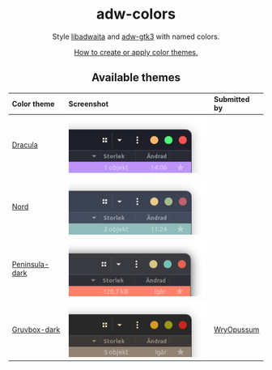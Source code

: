 <div align="center">

# adw-colors
Style [libadwaita](https://gnome.pages.gitlab.gnome.org/libadwaita/) and [adw-gtk3](https://github.com/lassekongo83/adw-gtk3) with named colors.

[How to create or apply color themes.](https://github.com/lassekongo83/adw-colors/blob/main/HOWTO.md)

## Available themes
| Color theme | Screenshot | Submitted by |
|:------------|:-----------|:-------------|
| [Dracula](https://github.com/lassekongo83/adw-colors/tree/main/themes/dracula/gtk.css) | ![dracula](/themes/dracula/dracula.png?raw=true) |
| [Nord](https://github.com/lassekongo83/adw-colors/tree/main/themes/nord/gtk.css) | ![nord](/themes/nord/nord.png?raw=true) 
| [Peninsula-dark](https://github.com/lassekongo83/adw-colors/tree/main/themes/Peninsula-dark/gtk.css) | ![Peninsula-dark](/themes/Peninsula-dark/peninsula-dark.png?raw=true) |
[Gruvbox-dark](https://github.com/lassekongo83/adw-colors/blob/main/themes/gruvbox-dark/gtk.css) | ![gruvbox-dark](/themes/gruvbox-dark/gruvbox-dark.png?raw=true) | [WryOpussum](https://github.com/WryOpussum)

</div>

